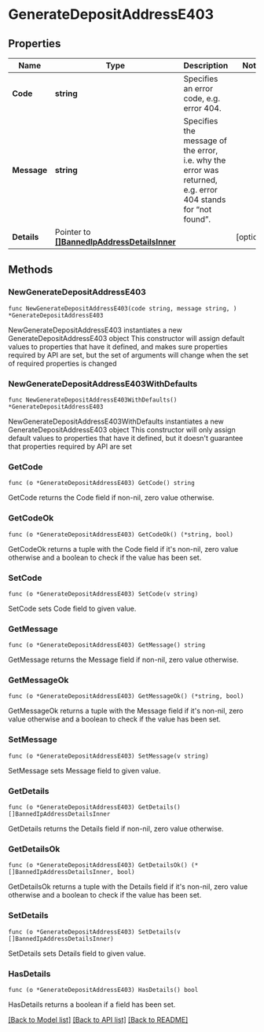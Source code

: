 # GenerateDepositAddressE403

## Properties

Name | Type | Description | Notes
------------ | ------------- | ------------- | -------------
**Code** | **string** | Specifies an error code, e.g. error 404. | 
**Message** | **string** | Specifies the message of the error, i.e. why the error was returned, e.g. error 404 stands for “not found”. | 
**Details** | Pointer to [**[]BannedIpAddressDetailsInner**](BannedIpAddressDetailsInner.md) |  | [optional] 

## Methods

### NewGenerateDepositAddressE403

`func NewGenerateDepositAddressE403(code string, message string, ) *GenerateDepositAddressE403`

NewGenerateDepositAddressE403 instantiates a new GenerateDepositAddressE403 object
This constructor will assign default values to properties that have it defined,
and makes sure properties required by API are set, but the set of arguments
will change when the set of required properties is changed

### NewGenerateDepositAddressE403WithDefaults

`func NewGenerateDepositAddressE403WithDefaults() *GenerateDepositAddressE403`

NewGenerateDepositAddressE403WithDefaults instantiates a new GenerateDepositAddressE403 object
This constructor will only assign default values to properties that have it defined,
but it doesn't guarantee that properties required by API are set

### GetCode

`func (o *GenerateDepositAddressE403) GetCode() string`

GetCode returns the Code field if non-nil, zero value otherwise.

### GetCodeOk

`func (o *GenerateDepositAddressE403) GetCodeOk() (*string, bool)`

GetCodeOk returns a tuple with the Code field if it's non-nil, zero value otherwise
and a boolean to check if the value has been set.

### SetCode

`func (o *GenerateDepositAddressE403) SetCode(v string)`

SetCode sets Code field to given value.


### GetMessage

`func (o *GenerateDepositAddressE403) GetMessage() string`

GetMessage returns the Message field if non-nil, zero value otherwise.

### GetMessageOk

`func (o *GenerateDepositAddressE403) GetMessageOk() (*string, bool)`

GetMessageOk returns a tuple with the Message field if it's non-nil, zero value otherwise
and a boolean to check if the value has been set.

### SetMessage

`func (o *GenerateDepositAddressE403) SetMessage(v string)`

SetMessage sets Message field to given value.


### GetDetails

`func (o *GenerateDepositAddressE403) GetDetails() []BannedIpAddressDetailsInner`

GetDetails returns the Details field if non-nil, zero value otherwise.

### GetDetailsOk

`func (o *GenerateDepositAddressE403) GetDetailsOk() (*[]BannedIpAddressDetailsInner, bool)`

GetDetailsOk returns a tuple with the Details field if it's non-nil, zero value otherwise
and a boolean to check if the value has been set.

### SetDetails

`func (o *GenerateDepositAddressE403) SetDetails(v []BannedIpAddressDetailsInner)`

SetDetails sets Details field to given value.

### HasDetails

`func (o *GenerateDepositAddressE403) HasDetails() bool`

HasDetails returns a boolean if a field has been set.


[[Back to Model list]](../README.md#documentation-for-models) [[Back to API list]](../README.md#documentation-for-api-endpoints) [[Back to README]](../README.md)



